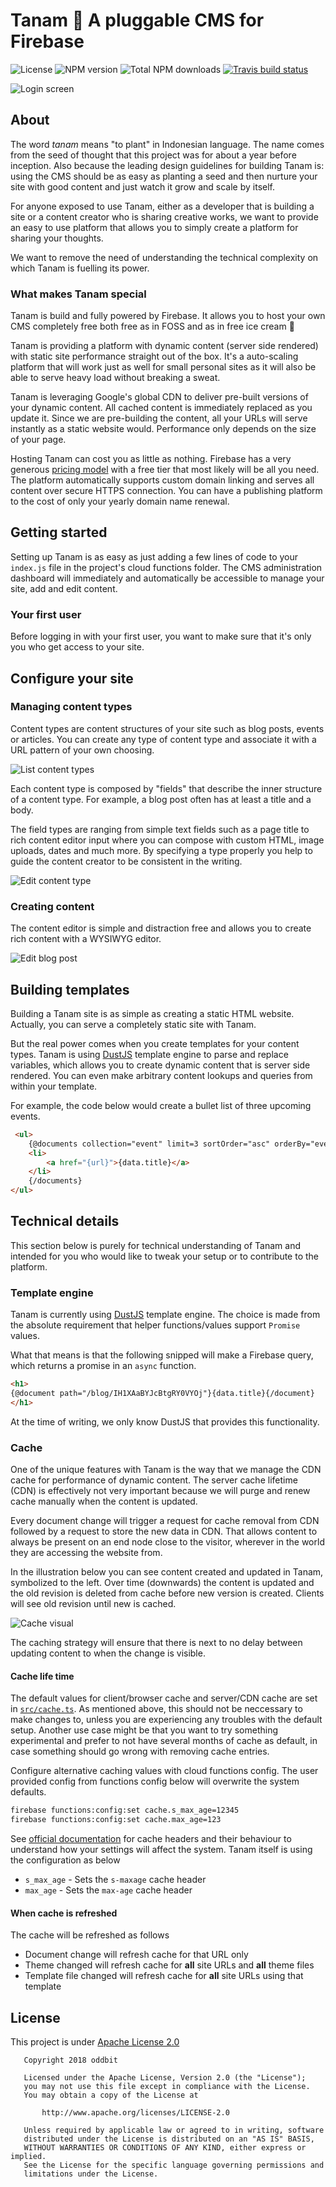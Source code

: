 # Tanam 🌱 A pluggable CMS for Firebase
![License](https://img.shields.io/npm/l/tanam.svg)
![NPM version](https://img.shields.io/npm/v/tanam.svg)
![Total NPM downloads](https://img.shields.io/npm/dt/tanam.svg)
[![Travis build status](https://img.shields.io/travis/oddbit/tanam.svg)](https://travis-ci.org/oddbit/nexudus-js)

![Login screen](/doc/images/login.png)


## About
The word *tanam* means "to plant" in Indonesian language. The name comes from the seed of thought that
this project was for about a year before inception. Also because the leading design guidelines for
building Tanam is: using the CMS should be as easy as planting a seed and then nurture your site
with good content and just watch it grow and scale by itself.

For anyone exposed to use Tanam, either as a developer that is building a site or a content creator who is sharing creative works,
we want to provide an easy to use platform that allows you to simply create a platform for sharing your thoughts.

We want to remove the need of understanding the technical complexity on which Tanam is fuelling its power.

### What makes Tanam special
Tanam is build and fully powered by Firebase. It allows you to host your own CMS completely free
both free as in FOSS and as in free ice cream 🍦

Tanam is providing a platform with dynamic content (server side rendered) with static site performance
straight out of the box. It's a auto-scaling platform that will work just as well for small personal
sites as it will also be able to serve heavy load without breaking a sweat.

Tanam is leveraging Google's global CDN to deliver pre-built versions of your dynamic content.
All cached content is immediately replaced as you update it. Since we are pre-building
the content, all your URLs will serve instantly as a static website would. Performance only depends
on the size of your page.

Hosting Tanam can cost you as little as nothing. Firebase has a very generous
[pricing model](https://firebase.google.com/pricing/) with
a free tier that most likely will be all you need. The platform automatically supports custom
domain linking and serves all content over secure HTTPS connection. You can have a publishing
platform to the cost of only your yearly domain name renewal.

## Getting started
Setting up Tanam is as easy as just adding a few lines of code to your `index.js` file in the
project's cloud functions folder.
The CMS administration dashboard will immediately and automatically be accessible to manage your
site, add and edit content.

### Your first user
Before logging in with your first user, you want to make sure that it's only you who get access to your site.

## Configure your site

### Managing content types
Content types are content structures of your site such as blog posts, events or articles.
You can create any type of content type and associate it with a URL pattern of your own choosing.

![List content types](/doc/images/content-types-list.png)

Each content type is composed by "fields" that describe the inner structure of a content type.
For example, a blog post often has at least a title and a body.

The field types are ranging from simple text fields such as a page title to rich content editor input
where you can compose with custom HTML, image uploads, dates and much more. By specifying a type
properly you help to guide the content creator to be consistent in the writing.

![Edit content type](/doc/images/content-types-edit.png)

### Creating content
The content editor is simple and distraction free and allows you to create rich content with a WYSIWYG
editor.

![Edit blog post](/doc/images/blog-edit.png)

## Building templates
Building a Tanam site is as simple as creating a static HTML website. Actually, you can serve a
completely static site with Tanam.

But the real power comes when you create templates for your content types. Tanam is using
[DustJS](https://github.com/linkedin/dustjs) template engine to parse and replace variables,
which allows you to create dynamic content that is server side rendered. You can even make
arbitrary content lookups and queries from within your template.

For example, the code below would create a bullet list of three upcoming events.

```html
 <ul>
    {@documents collection="event" limit=3 sortOrder="asc" orderBy="eventData"}
    <li>
        <a href="{url}">{data.title}</a>
    </li>
    {/documents}
</ul>
```

## Technical details
This section below is purely for technical understanding of Tanam and intended for you who
would like to tweak your setup or to contribute to the platform.

### Template engine
Tanam is currently using [DustJS](https://github.com/linkedin/dustjs) template engine.
The choice is made from the absolute requirement that helper functions/values support `Promise` values.

What that means is that the following snipped will make a Firebase query, which returns a promise
in an `async` function.

```html
<h1>
{@document path="/blog/IH1XAaBYJcBtgRY0VYOj"}{data.title}{/document}
</h1>
```

At the time of writing, we only know DustJS that provides this functionality.

### Cache
One of the unique features with Tanam is the way that we manage the CDN cache for performance
of dynamic content. The server cache lifetime (CDN) is effectively not very important because
we will purge and renew cache manually when the content is updated.

Every document change will trigger a request for cache removal from CDN followed by a request
to store the new data in CDN. That allows content to always be present on an end node close
to the visitor, wherever in the world they are accessing the website from.

In the illustration below you can see content created and updated in Tanam, symbolized to the
left. Over time (downwards) the content is updated and the old revision is deleted from cache
before new version is created. Clients will see old revision until new is cached.

![Cache visual](/doc/images/cache-visual.png)

The caching strategy will ensure that there is next to no delay between updating content to
when the change is visible.

#### Cache life time
The default values for client/browser cache and server/CDN cache are set in
[`src/cache.ts`](src/cache.ts). As mentioned above, this should not be neccessary to make
changes to, unless you are experiencing any troubles with the default setup. Another use case
might be that you want to try something experimental and prefer to not have several months of
cache as default, in case something should go wrong with removing cache entries.

Configure alternative caching values with cloud functions config. The user provided config
from functions config below will overwrite the system defaults.

```bash
firebase functions:config:set cache.s_max_age=12345
firebase functions:config:set cache.max_age=123
```

See [official documentation](https://developer.mozilla.org/en-US/docs/Web/HTTP/Headers/Cache-Control)
for cache headers and their behaviour to understand how your settings will affect the system.
Tanam itself is using the configuration as below

 * `s_max_age` - Sets the `s-maxage` cache header
 * `max_age` - Sets the `max-age` cache header


#### When cache is refreshed
The cache will be refreshed as follows

 * Document change will refresh cache for that URL only
 * Theme changed will refresh cache for **all** site URLs and **all** theme files
 * Template file changed will refresh cache for **all** site URLs using that template

## License
This project is under [Apache License 2.0](LICENSE)

```
   Copyright 2018 oddbit

   Licensed under the Apache License, Version 2.0 (the "License");
   you may not use this file except in compliance with the License.
   You may obtain a copy of the License at

       http://www.apache.org/licenses/LICENSE-2.0

   Unless required by applicable law or agreed to in writing, software
   distributed under the License is distributed on an "AS IS" BASIS,
   WITHOUT WARRANTIES OR CONDITIONS OF ANY KIND, either express or implied.
   See the License for the specific language governing permissions and
   limitations under the License.
```
